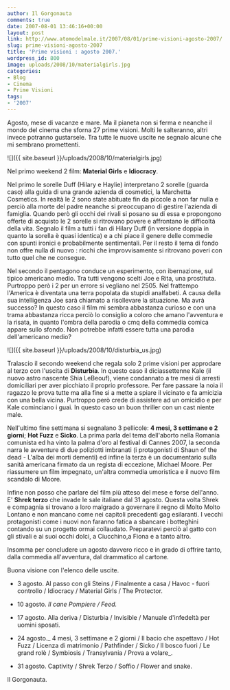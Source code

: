 ```yaml
---
author: Il Gorgonauta
comments: true
date: 2007-08-01 13:46:16+00:00
layout: post
link: http://www.atomodelmale.it/2007/08/01/prime-visioni-agosto-2007/
slug: prime-visioni-agosto-2007
title: 'Prime visioni : agosto 2007.'
wordpress_id: 800
image: uploads/2008/10/materialgirls.jpg
categories:
- Blog
- Cinema
- Prime Visioni
tags:
- '2007'
---
```


Agosto, mese di vacanze e mare. Ma il pianeta non si ferma e neanche il mondo del cinema che sforna 27 prime visioni. Molti le salteranno, altri invece potranno gustarsele. Tra tutte le nuove uscite ne segnalo alcune che mi sembrano promettenti.

![]({{ site.baseurl }}/uploads/2008/10/materialgirls.jpg)

Nel primo weekend 2 film: **Material Girls** e **Idiocracy**.

Nel primo le sorelle Duff (Hilary e Haylie) interpretano 2 sorelle (guarda caso) alla guida di una grande azienda di cosmetici, la Marchetta Cosmetics. In realtà le 2 sono state abituate fin da piccole a non far nulla e perciò alla morte del padre neanche si preoccupano di gestire l'azienda di famiglia. Quando però gli occhi dei rivali si posano su di essa e propongono offerte di acquisto le 2 sorelle si ritrovano povere e affrontano le difficoltà della vita. Segnalo il film a tutti i fan di Hilary Duff (in versione doppia in quanto la sorella è quasi identica) e a chi piace il genere delle commedie con spunti ironici e probabilmente sentimentali. Per il resto il tema di fondo non offre nulla di nuovo : ricchi che improvvisamente si ritrovano poveri con tutto quel che ne consegue.

Nel secondo il pentagono conduce un esperimento, con ibernazione, sul tipico americano medio. Tra tutti vengono scelti Joe e Rita, una prostituta. Purtroppo però i 2 per un errore si vegliano nel 2505. Nel frattempo l'America è diventata una terra popolata da stupidi analfabeti. A causa della sua intelligenza Joe sarà chiamato a risollevare la situazione. Ma avrà successo? In questo caso il film mi sembra abbastanza curioso e con una trama abbastanza ricca perciò lo consiglio a coloro che amano l'avventura e la risata, in quanto l'ombra della parodia o cmq della commedia comica appare sullo sfondo. Non potrebbe infatti essere tutta una parodia dell'americano medio?

![]({{ site.baseurl }}/uploads/2008/10/disturbia_us.jpg)

Tralascio il secondo weekend che regala solo 2 prime visioni per approdare al terzo con l'uscita di **Disturbia**. In questo caso il diciassettenne Kale (il nuovo astro nascente Shia LeBeouf), viene condannato a tre mesi di arresti domiciliari per aver picchiato il proprio professore. Per fare passare la noia il ragazzo le prova tutte ma alla fine si a mette a spiare il vicinato e fa amicizia con una bella vicina. Purtroppo però crede di assistere ad un omicidio e per Kale cominciano i guai. In questo caso un buon thriller con un cast niente male.

Nell'ultimo fine settimana si segnalano 3 pellicole: **4 mesi, 3 settimane e 2 giorni**; **Hot Fuzz** e **Sicko**. La prima parla del tema dell'aborto nella Romania comunista ed ha vinto la palma d'oro al festival di Cannes 2007, la seconda narra le avventure di due poliziotti imbranati (i protagonisti di Shaun of the dead - L'alba dei morti dementi) ed infine la terza è un documentario sulla sanità americana firmato da un regista di eccezione, Michael Moore. Per riassumere un film impegnato, un'altra commedia umoristica e il nuovo film scandalo di Moore. 

Infine non posso che parlare del film più atteso del mese e forse dell'anno. E' **Shrek terzo** che invade le sale italiane dal 31 agosto. Questa volta Shrek e compagnia si trovano a loro malgrado a governare il regno di Molto Molto Lontano e non mancano come nei capitoli precedenti gag esilaranti. I vecchi protagonisti come i nuovi non faranno fatica a sbancare i botteghini contando su un progetto ormai collaudato. Preparatevi perciò al gatto con gli stivali e ai suoi occhi dolci, a Ciucchino,a Fiona e a tanto altro.

Insomma per concludere un agosto davvero ricco e in grado di offrire tanto, dalla commedia all'avventura, dal drammatico al cartone.

Buona visione con l'elenco delle uscite.

	
  * 3 agosto. Al passo con gli Steins / Finalmente a casa / Havoc - fuori controllo / Idiocracy / Material Girls / The Protector.

	
  * 10 agosto. _Il cane Pompiere / Feed._

	
  * 17 agosto. Alla deriva / Disturbia / Invisible / Manuale d'infedeltà per uomini sposati.

	
  * 24 agosto._ 4 mesi, 3 settimane e 2 giorni /  Il bacio che aspettavo / Hot Fuzz / Licenza di matrimonio / Pathfinder / Sicko / Il bosco fuori / Le grand rolè / Symbiosis / Transylvania / Prova a volare_.

	
  * 31 agosto. Captivity / Shrek Terzo / Soffio / Flower and snake.

Il Gorgonauta.
